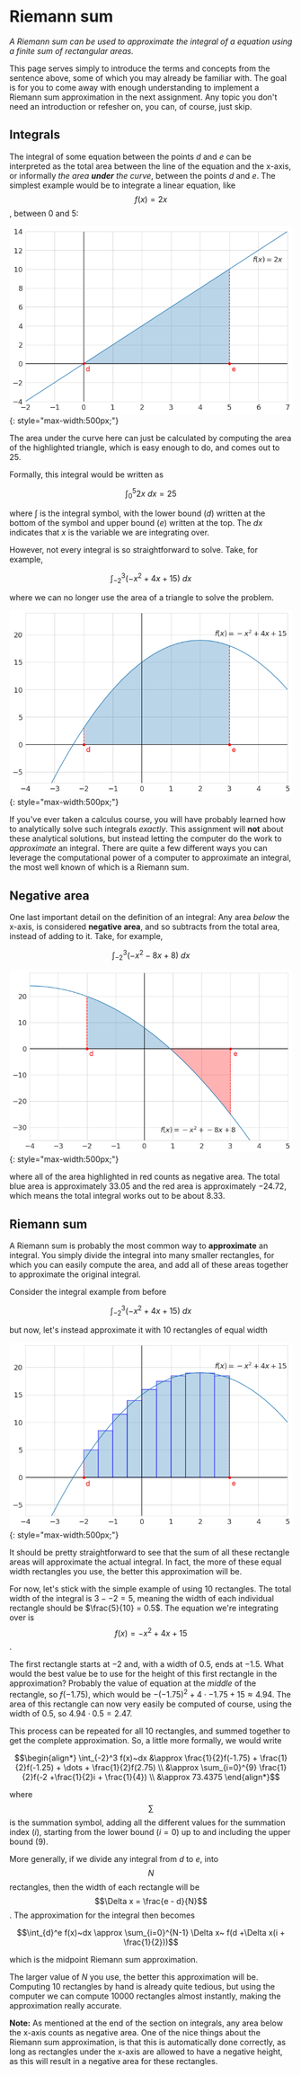 # Riemann sum

*A Riemann sum can be used to approximate the integral of a equation using a
finite sum of rectangular areas.*

This page serves simply to introduce the terms and concepts from the sentence
above, some of which you may already be familiar with. The goal is for you to
come away with enough understanding to implement a Riemann sum approximation in
the next assignment. Any topic you don't need an introduction or refesher on,
you can, of course, just skip.

## Integrals

The integral of some equation between the points $d$ and $e$ can be interpreted
as the total area between the line of the equation and the x-axis, or
informally *the area **under** the curve*, between the points $d$ and $e$.
The simplest example would be to integrate a linear equation, like
$$f(x) = 2x$$, between 0 and 5:

![](../../../assets/linear.png){: style="max-width:500px;"}

The area under the curve here can just be calculated by computing the area of
the highlighted triangle, which is easy enough to do, and comes out to $25$.

Formally, this integral would be written as

$$\int_{0}^5 2x~dx = 25$$

where $\int$ is the integral symbol, with the lower bound ($d$) written at the
bottom of the symbol and upper bound ($e$) written at the top. The $dx$
indicates that $x$ is the variable we are integrating over.

However, not every integral is so straightforward to solve. Take, for example,

$$\int_{-2}^3 (-x^2 + 4x + 15)~dx$$

where we can no longer use the area of a triangle to solve the problem.

![](../../../assets/quadratic.png){: style="max-width:500px;"}

If you've ever taken a calculus course, you will have probably learned how to
analytically solve such integrals *exactly*. This assignment will **not**
about these analytical solutions, but instead letting the computer do the
work to *approximate* an integral. There are quite a few different ways you can
leverage the computational power of a computer to approximate an integral, the
most well known of which is a Riemann sum.

## Negative area

One last important detail on the definition of an integral: Any area *below*
the x-axis, is considered **negative area**, and so subtracts from the
total area, instead of adding to it. Take, for example,

$$\int_{-2}^3 (-x^2 - 8x + 8)~dx$$

![](../../../assets/negative.png){: style="max-width:500px;"}

where all of the area highlighted in red counts as negative area. The total
blue area is approximately $33.05$ and the red area is approximately $-24.72$,
which means the total integral works out to be about $8.33$.

## Riemann sum

A Riemann sum is probably the most common way to **approximate** an integral.
You simply divide the integral into many smaller rectangles, for which you can
easily compute the area, and add all of these areas together to approximate the
original integral.

Consider the integral example from before

$$\int_{-2}^3 (-x^2 + 4x + 15)~dx$$

but now, let's instead approximate it with 10 rectangles of equal width

![](../../../assets/riemann.png){: style="max-width:500px;"}

It should be pretty straightforward to see that the sum of all these rectangle
areas will approximate the actual integral. In fact, the more of these equal
width rectangles you use, the better this approximation will be.

For now, let's stick with the simple example of using 10 rectangles. The total
width of the integral is $3 - -2 = 5$, meaning the width of each individual
rectangle should be $\frac{5}{10} = 0.5$. The equation we're integrating over
is $$f(x) = -x^2 + 4x + 15$$.

The first rectangle starts at $-2$ and, with a width of $0.5$, ends at $-1.5$.
What would the best value be to use for the height of this first rectangle in
the approximation?  Probably the value of equation at the *middle* of the
rectangle, so $f(-1.75)$, which would be $-(-1.75)^2 + 4 \cdot -1.75 + 15 \approx
4.94$. The area of this rectangle can now very easily be computed of course,
using the width of $0.5$, so $4.94 \cdot 0.5 = 2.47$.

This process can be repeated for all 10 rectangles, and summed together to get
the complete approximation. So, a little more formally, we would write

$$\begin{align*}
    \int_{-2}^3 f(x)~dx &\approx \frac{1}{2}f(-1.75) +
        \frac{1}{2}f(-1.25) + \dots + \frac{1}{2}f(2.75) \\
    &\approx \sum_{i=0}^{9} \frac{1}{2}f(-2 +\frac{1}{2}i + \frac{1}{4}) \\
    &\approx 73.4375
\end{align*}$$

where $$\sum$$ is the summation symbol, adding all the different values for the
summation index ($i$), starting from the lower bound ($i=0$) up to and
including the upper bound ($9$).

More generally, if we divide any integral from $d$ to $e$, into $$N$$
rectangles, then the width of each rectangle will be $$\Delta x = \frac{e -
d}{N}$$. The approximation for the integral then becomes

$$\int_{d}^e f(x)~dx \approx \sum_{i=0}^{N-1} \Delta x~ f(d +\Delta x(i +
\frac{1}{2}))$$

which is the midpoint Riemann sum approximation.

The larger value of $N$ you use, the better this approximation will be.
Computing 10 rectangles by hand is already quite tedious, but using the
computer we can compute $10000$ rectangles almost instantly, making the
approximation really accurate.

**Note:** As mentioned at the end of the section on integrals, any area below
the x-axis counts as negative area. One of the nice things about the Riemann
sum approximation, is that this is automatically done correctly, as long as
rectangles under the x-axis are allowed to have a negative height, as this will
result in a negative area for these rectangles.
